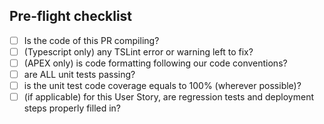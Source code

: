## Pre-flight checklist

- [ ] Is the code of this PR compiling?
- [ ] (Typescript only) any TSLint error or warning left to fix?
- [ ] (APEX only) is code formatting following our code conventions?
- [ ] are ALL unit tests passing?
- [ ] is the unit test code coverage equals to 100% (wherever possible)?
- [ ] (if applicable) for this User Story, are regression tests and deployment steps properly filled in?
